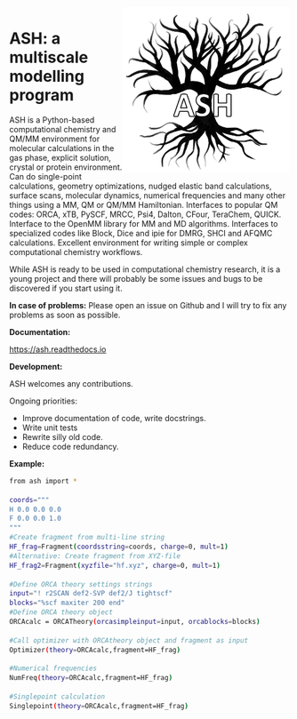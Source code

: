 
<img src="ash-simple-logo-letterbig.png" alt="drawing" width="300" align="right"/>

 # ASH: a multiscale modelling program
ASH is a Python-based computational chemistry and QM/MM environment for molecular calculations in the gas phase, explicit solution, crystal or protein environment. Can do single-point calculations, geometry optimizations, nudged elastic band calculations, surface scans, molecular dynamics, numerical frequencies and many other things using a MM, QM or QM/MM Hamiltonian.
Interfaces to popular QM codes: ORCA, xTB, PySCF, MRCC, Psi4, Dalton, CFour, TeraChem, QUICK. Interface to the OpenMM library for MM and MD algorithms. Interfaces to specialized codes like Block, Dice and ipie for DMRG, SHCI and AFQMC calculations.
Excellent environment for writing simple or complex computational chemistry workflows.

While ASH is ready to be used in computational chemistry research, it is a young project and there will probably be some issues and bugs to be discovered if you start using it.

**In case of problems:**
Please open an issue on Github and I will try to fix any problems as soon as possible.


**Documentation:**

 https://ash.readthedocs.io


**Development:**

ASH welcomes any contributions.

Ongoing priorities:
- Improve documentation of code, write docstrings.
- Write unit tests
- Rewrite silly old code.
- Reduce code redundancy.


**Example:**

```sh
from ash import *

coords="""
H 0.0 0.0 0.0
F 0.0 0.0 1.0
"""
#Create fragment from multi-line string
HF_frag=Fragment(coordsstring=coords, charge=0, mult=1)
#Alternative: Create fragment from XYZ-file
HF_frag2=Fragment(xyzfile="hf.xyz", charge=0, mult=1)

#Define ORCA theory settings strings
input="! r2SCAN def2-SVP def2/J tightscf"
blocks="%scf maxiter 200 end"
#Define ORCA theory object
ORCAcalc = ORCATheory(orcasimpleinput=input, orcablocks=blocks)

#Call optimizer with ORCAtheory object and fragment as input
Optimizer(theory=ORCAcalc,fragment=HF_frag)

#Numerical frequencies
NumFreq(theory=ORCAcalc,fragment=HF_frag)

#Singlepoint calculation
Singlepoint(theory=ORCAcalc,fragment=HF_frag)

 ```
